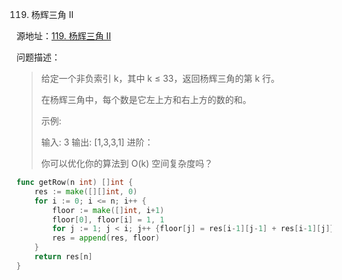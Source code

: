 119. 杨辉三角 II

源地址：[119. 杨辉三角 II](https://leetcode-cn.com/problems/pascals-triangle-ii/)

问题描述：

>给定一个非负索引 k，其中 k ≤ 33，返回杨辉三角的第 k 行。
>
>
>
>在杨辉三角中，每个数是它左上方和右上方的数的和。
>
>示例:
>
>输入: 3
>输出: [1,3,3,1]
>进阶：
>
>你可以优化你的算法到 O(k) 空间复杂度吗？
>

``` go
func getRow(n int) []int {
    res := make([][]int, 0)
    for i := 0; i <= n; i++ {
        floor := make([]int, i+1)
        floor[0], floor[i] = 1, 1
        for j := 1; j < i; j++ {floor[j] = res[i-1][j-1] + res[i-1][j]}
        res = append(res, floor)
    }
    return res[n]
}
```



